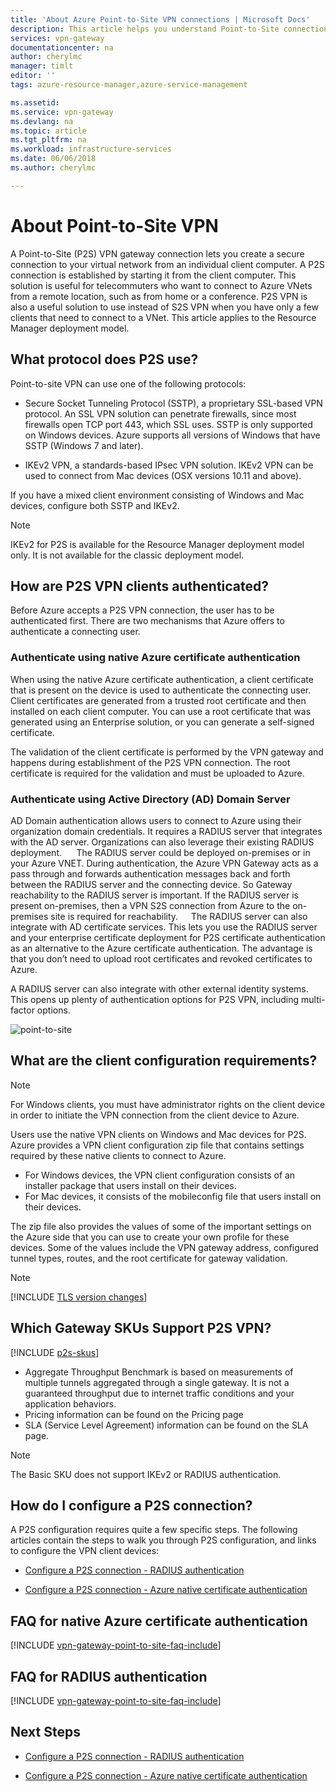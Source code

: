 ```yaml
---
title: 'About Azure Point-to-Site VPN connections | Microsoft Docs'
description: This article helps you understand Point-to-Site connections and helps you decide which P2S VPN gateway authentication type to use.
services: vpn-gateway
documentationcenter: na
author: cherylmc
manager: timlt
editor: ''
tags: azure-resource-manager,azure-service-management

ms.assetid: 
ms.service: vpn-gateway
ms.devlang: na
ms.topic: article
ms.tgt_pltfrm: na
ms.workload: infrastructure-services
ms.date: 06/06/2018
ms.author: cherylmc

---
```

# About Point-to-Site VPN

A Point-to-Site (P2S) VPN gateway connection lets you create a secure connection to your virtual network from an individual client computer. A P2S connection is established by starting it from the client computer. This solution is useful for telecommuters who want to connect to Azure VNets from a remote location, such as from home or a conference. P2S VPN is also a useful solution to use instead of S2S VPN when you have only a few clients that need to connect to a VNet. This article applies to the Resource Manager deployment model.

## <a name="protocol"></a>What protocol does P2S use?

Point-to-site VPN can use one of the following protocols:

* Secure Socket Tunneling Protocol (SSTP), a proprietary SSL-based VPN protocol. An SSL VPN solution can penetrate firewalls, since most firewalls open TCP port 443, which SSL uses. SSTP is only supported on Windows devices. Azure supports all versions of Windows that have SSTP (Windows 7 and later).

* IKEv2 VPN, a standards-based IPsec VPN solution. IKEv2 VPN can be used to connect from Mac devices (OSX versions 10.11 and above).

If you have a mixed client environment consisting of Windows and Mac devices, configure both SSTP and IKEv2.

>[!NOTE]
>IKEv2 for P2S is available for the Resource Manager deployment model only. It is not available for the classic deployment model.
>

## <a name="authentication"></a>How are P2S VPN clients authenticated?

Before Azure accepts a P2S VPN connection, the user has to be authenticated first. There are two mechanisms that Azure offers to authenticate a connecting user.

### Authenticate using native Azure certificate authentication

When using the native Azure certificate authentication, a client certificate that is present on the device is used to authenticate the connecting user. Client certificates are generated from a trusted root certificate and then installed on each client computer. You can use a root certificate that was generated using an Enterprise solution, or you can generate a self-signed certificate.

The validation of the client certificate is performed by the VPN gateway and happens during establishment of the P2S VPN connection. The root certificate is required for the validation and must be uploaded to Azure.

### Authenticate using Active Directory (AD) Domain Server

AD Domain authentication allows users to connect to Azure using their organization domain credentials. It requires a RADIUS server that integrates with the AD server. Organizations can also leverage their existing RADIUS deployment.   
  
The RADIUS server could be deployed on-premises or in your Azure VNET. During authentication, the Azure VPN Gateway acts as a pass through and forwards authentication messages back and forth between the RADIUS server and the connecting device. So Gateway reachability to the RADIUS server is important. If the RADIUS server is present on-premises, then a VPN S2S connection from Azure to the on-premises site is required for reachability.  
  
The RADIUS server can also integrate with AD certificate services. This lets you use the RADIUS server and your enterprise certificate deployment for P2S certificate authentication as an alternative to the Azure certificate authentication. The advantage is that you don’t need to upload root certificates and revoked certificates to Azure.

A RADIUS server can also integrate with other external identity systems. This opens up plenty of authentication options for P2S VPN, including multi-factor options.

![point-to-site](./media/point-to-site-about/p2s.png "Point-to-Site")

## What are the client configuration requirements?

>[!NOTE]
>For Windows clients, you must have administrator rights on the client device in order to initiate the VPN connection from the client device to Azure.
>

Users use the native VPN clients on Windows and Mac devices for P2S. Azure provides a VPN client configuration zip file that contains settings required by these native clients to connect to Azure.

* For Windows devices, the VPN client configuration consists of an installer package that users install on their devices.
* For Mac devices, it consists of the mobileconfig file that users install on their devices.

The zip file also provides the values of some of the important settings on the Azure side that you can use to create your own profile for these devices. Some of the values include the VPN gateway address, configured tunnel types, routes, and the root certificate for gateway validation.

>[!NOTE]
>[!INCLUDE [TLS version changes](../../includes/vpn-gateway-tls-change.md)]
>

## <a name="gwsku"></a>Which Gateway SKUs Support P2S VPN?

[!INCLUDE [p2s-skus](../../includes/vpn-gateway-table-point-to-site-skus-include.md)]

* Aggregate Throughput Benchmark is based on measurements of multiple tunnels aggregated through a single gateway. It is not a guaranteed throughput due to internet traffic conditions and your application behaviors.
* Pricing information can be found on the Pricing page 
* SLA (Service Level Agreement) information can be found on the SLA page.

>[!NOTE]
>The Basic SKU does not support IKEv2 or RADIUS authentication.
>

## <a name="configure"></a>How do I configure a P2S connection?

A P2S configuration requires quite a few specific steps. The following articles contain the steps to walk you through P2S configuration, and links to configure the VPN client devices:

* [Configure a P2S connection - RADIUS authentication](point-to-site-how-to-radius-ps.md)

* [Configure a P2S connection - Azure native certificate authentication](vpn-gateway-howto-point-to-site-rm-ps.md)

## <a name="faqcert"></a>FAQ for native Azure certificate authentication

[!INCLUDE [vpn-gateway-point-to-site-faq-include](../../includes/vpn-gateway-faq-p2s-azurecert-include.md)]

## <a name="faqradius"></a>FAQ for RADIUS authentication

[!INCLUDE [vpn-gateway-point-to-site-faq-include](../../includes/vpn-gateway-faq-p2s-radius-include.md)]

## Next Steps

* [Configure a P2S connection - RADIUS authentication](point-to-site-how-to-radius-ps.md)

* [Configure a P2S connection - Azure native certificate authentication](vpn-gateway-howto-point-to-site-rm-ps.md)
